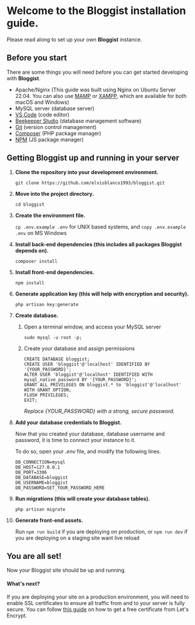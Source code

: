 # Welcome to the **Bloggist** installation guide.

Please read along to set up your own **Bloggist** instance.

## Before you start
There are some things you will need before you can get started developing with **Bloggist**.

- Apache/Nginx (This guide was built using Nginx on Ubuntu Server 22.04. You can also use [MAMP][mamp] or [XAMPP][xampp], which are available for both macOS and Windows)
- MySQL server (database server)
- [VS Code][vscode] (code editor)
- [Beekeeper Studio][beekeeper] (database management software)
- [Git][git] (version control management)
- [Composer][composer] (PHP package manager)
- [NPM][npm] (JS package manager)

[beekeeper]: https://www.beekeeperstudio.io/get
[vscode]: https://code.visualstudio.com/Download
[git]: https://git-scm.com/downloads
[composer]: https://getcomposer.org/download/
[npm]: https://nodejs.org/en/
[mamp]: https://www.mamp.info
[xampp]: https://www.apachefriends.org/

## Getting **Bloggist** up and running in your server

1. **Clone the repository into your development environment.**

    ```git clone https://github.com/elvisblanco1993/bloggist.git```

2. **Move into the project directory.**

    ```cd bloggist```

3. **Create the environment file.**

    ```cp .env.example .env``` for UNIX based systems, and ```copy .env.example .env``` on MS Windows

4. **Install back-end dependencies (this includes all packages Bloggist depends on).**

    ```composer install```

5. **Install front-end dependencies.**

    ```npm install```

6. **Generate application key (this will help with encryption and security).**

    ```php artisan key:generate```

7. **Create database.**

    1. Open a terminal window, and access your MySQL server

        ```sudo mysql -u root -p;```

    2. Create your database and assign permissions

        ```
        CREATE DATABASE bloggist;
        CREATE USER 'bloggist'@'localhost' IDENTIFIED BY '{YOUR_PASSWORD}';
        ALTER USER 'bloggist'@'localhost' IDENTIFIED WITH mysql_native_password BY '{YOUR_PASSWORD}';
        GRANT ALL PRIVILEGES ON bloggist.* to 'bloggist'@'localhost' WITH GRANT OPTION;
        FLUSH PRIVILEGES;
        EXIT;
        ```
        *Replace {YOUR_PASSWORD} with a strong, secure password.*

 8. **Add your database credentials to Bloggist.**

    Now that you created your database, database username and password, it is time to connect your instance to it.

    To do so, open your *.env* file, and modify the following lines.

    ```
    DB_CONNECTION=mysql
    DB_HOST=127.0.0.1
    DB_PORT=3306
    DB_DATABASE=bloggist
    DB_USERNAME=bloggist
    DB_PASSWORD=SET_YOUR_PASSWORD_HERE
    ```
9. **Run migrations (this will create your database tables).**

    ```php artisan migrate```
    
10. **Generate front-end assets.**

    Run ```npm run build``` if you are deploying on production, or ```npm run dev``` if you are deploying on a staging site want live reload

## You are all set!

Now your Bloggist site should be up and running.

#### What's next?

If you are deploying your site on a production environment, you will need to enable SSL certificates to ensure all traffic from and to your server is fully secure. You can follow [this guide][letsencryptguide] on how to get a free certificate from Let's Encrypt.

[letsencryptguide]: https://www.digitalocean.com/community/tutorials/how-to-secure-nginx-with-let-s-encrypt-on-ubuntu-22-04
